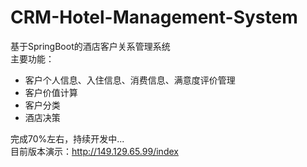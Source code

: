 # CRM-Hotel-Management-System   
基于SpringBoot的酒店客户关系管理系统   
主要功能：   
- 客户个人信息、入住信息、消费信息、满意度评价管理
- 客户价值计算
- 客户分类
- 酒店决策   

完成70%左右，持续开发中...   
目前版本演示：http://149.129.65.99/index
